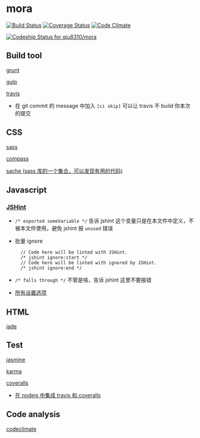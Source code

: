 # mora

[![Build Status](https://travis-ci.org/qiu8310/mora.svg?branch=master)](https://travis-ci.org/qiu8310/mora)
[![Coverage Status](https://coveralls.io/repos/qiu8310/mora/badge.png)](https://coveralls.io/r/qiu8310/mora)
[![Code Climate](https://codeclimate.com/github/qiu8310/mora/badges/gpa.svg)](https://codeclimate.com/github/qiu8310/mora)

[ ![Codeship Status for qiu8310/mora](https://www.codeship.io/projects/f2a97a80-327e-0132-5f38-3ab195f80b5d/status)](https://www.codeship.io/projects/40384)

## Build tool

[grunt](http://gruntjs.com/)

[gulp](http://gulpjs.com/)

[travis](https://travis-ci.org/qiu8310/mora/builds)

* 在 git commit 的 message 中加入 `[ci skip]` 可以让 travis 不 build 你本次的提交


## CSS

[sass](http://sass-lang.com/)

[compass](http://compass-style.org/)

[sache (sass 库的一个集合，可以发现有用的代码)](http://www.sache.in/)


## Javascript

### [JSHint](http://jshint.com/docs/#options)

* `/* exported someVariable */` 告诉 jshint 这个变量只是在本文件中定义，不被本文件使用，避免 jshint 报 `unused` 错误

* 批量 ignore

    	// Code here will be linted with JSHint.
    	/* jshint ignore:start */
    	// Code here will be linted with ignored by JSHint.
    	/* jshint ignore:end */
     
* `/* falls through */` 不管是啥，告诉 jshint 这里不要报错

* [所有设置选项](http://jshint.com/docs/options/)


## HTML
[jade](http://jade-lang.com/reference)



## Test

[jasmine](http://jasmine.github.io/2.0/introduction.html)

[karma](http://karma-runner.github.io/)

[coveralls](https://coveralls.io/r/qiu8310/mora)

* [在 nodejs 中集成 travis 和 coveralls ](http://blog.chrisyip.im/nodejs-travis-ci-and-coveralls)


## Code analysis

[codeclimate](https://codeclimate.com/github/qiu8310/mora)